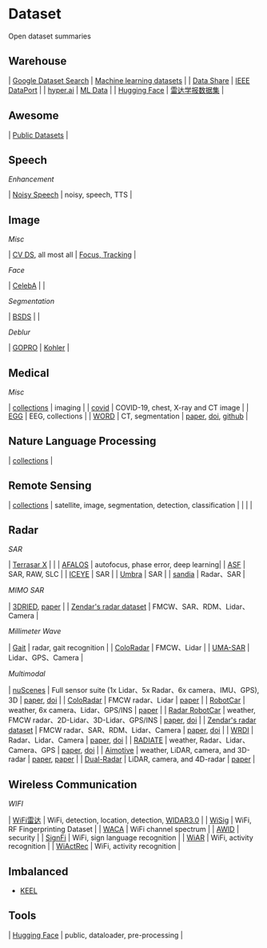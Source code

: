 # Dataset
Open dataset summaries

## Warehouse

| [Google Dataset Search](https://datasetsearch.research.google.com/) | [Machine learning datasets](https://www.datasetlist.com/) |
| [Data Share](https://datashare.is.ed.ac.uk/) | [IEEE DataPort](https://ieee-dataport.org/datasets)  |
| [hyper.ai](https://hyper.ai/datasets)   |  [ML Data](https://leon_xi.gitee.io/da123/#/)  |
| [Hugging Face](https://huggingface.co/datasets)  | [雷达学报数据集](https://radars.ac.cn/web/data/getData?dataType=SARMV3D)  |

## Awesome

| [Public Datasets](https://github.com/awesomedata/awesome-public-datasets) |



## Speech

*Enhancement*

| [Noisy Speech](https://datashare.is.ed.ac.uk/handle/10283/2791) | noisy, speech, TTS | 


## Image


*Misc*

| [CV DS](https://github.com/wangqingbaidu/Dr.Sure), all most all | [Focus, Tracking](https://dvl.in.tum.de/datasets/)  |

*Face*

| [CelebA](http://mmlab.ie.cuhk.edu.hk/projects/CelebA.html) |  |

*Segmentation*

| [BSDS](https://www2.eecs.berkeley.edu/Research/Projects/CS/vision/bsds/) |  |

*Deblur*

| [GOPRO](https://seungjunnah.github.io/Datasets/gopro) | [Kohler](http://webdav.is.mpg.de/pixel/benchmark4camerashake/) |


## Medical

*Misc*

| [collections](https://github.com/linhandev/dataset)  |  imaging |
| [covid](https://github.com/ieee8023/covid-chestxray-dataset) | COVID-19, chest, X-ray and CT image |
| [EGG](https://github.com/meagmohit/EEG-Datasets)  |  EEG, collections |
| [WORD](https://github.com/HiLab-git/WORD)  |  CT, segmentation  | [paper](https://www.sciencedirect.com/science/article/pii/S1361841522002705), [doi](https://doi.org/10.1016/j.media.2022.102642), [github](https://github.com/HiLab-git/WORD) |

## Nature Language Processing

| [collections](https://github.com/niderhoff/nlp-datasets)  |


## Remote Sensing

| [collections](https://github.com/chrieke/awesome-satellite-imagery-datasets)  | satellite, image, segmentation, detection, classification |
|   |   |


## Radar

*SAR*

| [Terrasar X](https://terrasar-x-archive.terrasar.com/) |  |
| [AFALOS](https://aisari.iridescent.ink/AutofocusSAR/Dataset/) | autofocus, phase error, deep learning|
| [ASF](https://asf.alaska.edu/) | SAR, RAW, SLC |
| [ICEYE](http://www.iceye.com) | SAR   |
| [Umbra](https://umbra.space/open-data/) | SAR   |
| [sandia](https://www.sandia.gov/radar/) | Radar、SAR   |


*MIMO SAR*

| [3DRIED](https://github.com/zzzc1n/3DRIED), [paper](https://www.mdpi.com/2072-4292/13/17/3366) |
| [Zendar's radar dataset](https://storage.googleapis.com/www.archive.zendar.io/dataset.html)  | FMCW、SAR、RDM、Lidar、Camera  |


*Millimeter Wave*

| [Gait](https://github.com/mmGait/people-gait) | radar, gait recognition |
| [ColoRadar](https://arpg.github.io/coloradar/)  |  FMCW、Lidar  |
| [UMA-SAR](https://www.uma.es/robotics-and-mechatronics/info/124594/sar-datasets/)  | Lidar、GPS、Camera  |


*Multimodal*

| [nuScenes](https://nuscenes.org/) |  Full sensor suite (1x Lidar、5x Radar、6x camera、IMU、GPS), 3D  | [paper](https://ieeexplore.ieee.org/document/9156412), [doi](https://doi.org/10.1109/CVPR42600.2020.01164)  |
| [ColoRadar](https://arpg.github.io/coloradar/)  |  FMCW radar、Lidar  | [paper](https://journals.sagepub.com/doi/10.1177/02783649211068535) |
| [RobotCar](http://robotcar-dataset.robots.ox.ac.uk/)  | weather, 6x camera、Lidar、GPS/INS | [paper](https://journals.sagepub.com/doi/10.1177/0278364916679498)  |
| [Radar RobotCar](https://ori.ox.ac.uk/datasets/radar-robotcar-dataset/)  | weather, FMCW radar、2D-Lidar、3D-Lidar、GPS/INS | [paper](https://ieeexplore.ieee.org/document/9196884), [doi](https://doi.org/10.1109/ICRA40945.2020.9196884)  |
| [Zendar's radar dataset](https://storage.googleapis.com/www.archive.zendar.io/dataset.html)  | FMCW radar、SAR、RDM、Lidar、Camera  | [paper](https://ieeexplore.ieee.org/document/9150648), [doi](https://doi.org/10.1109/CVPRW50498.2020.00058) |
| [WRDI]()  | Radar、Lidar、Camera  | [paper](https://ieeexplore.ieee.org/document/9671545), [doi](https://doi.org/10.1109/BigData52589.2021.9671545) |
| [RADIATE](https://pro.hw.ac.uk/radiate/doc/dataset/)  | weather, Radar、Lidar、Camera、GPS  | [paper](https://ieeexplore.ieee.org/document/9671545), [doi](https://doi.org/10.1109/BigData52589.2021.9671545) |
| [Aimotive](https://github.com/aimotive/aimotive_dataset)  | weather, LiDAR, camera, and 3D-radar  | [paper](https://openreview.net/forum?id=LW3bRLlY-SA), [paper](https://arxiv.org/abs/2211.09445) |
| [Dual-Radar](https://github.com/adept-thu/Dual-Radar)  | LiDAR, camera, and 4D-radar  | [paper](https://arxiv.org/pdf/2310.07602.pdf) |

## Wireless Communication

*WIFI*

| [WiFi雷达](http://tns.thss.tsinghua.edu.cn/wifiradar/index_chi.html) | WiFi, detection, location, detection, [WIDAR3.0](http://tns.thss.tsinghua.edu.cn/widar3.0/) |
| [WiSig](https://cores.ee.ucla.edu/downloads/datasets/wisig/) | WiFi, RF Fingerprinting Dataset  |
| [WACA](https://www.upf.edu/web/wnrg/wn-datasets) | WiFi channel spectrum |
| [AWID](https://icsdweb.aegean.gr/awid/) | security |
| [SignFi](https://yongsen.github.io/SignFi/) | WiFi, sign language recognition |
| [WiAR](https://github.com/linteresa/WiAR) | WiFi, activity recognition |
| [WiActRec](https://github.com/ermongroup/Wifi_Activity_Recognition) | WiFi, activity recognition |



## Imbalanced

- [KEEL](https://sci2s.ugr.es/keel/imbalanced.php)

## Tools

| [Hugging Face](https://github.com/huggingface/datasets) | public, dataloader, pre-processing |